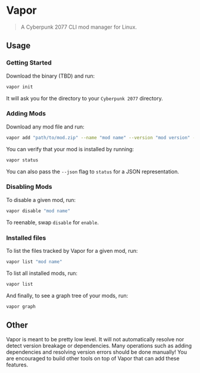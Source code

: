 # Vapor

> A Cyberpunk 2077 CLI mod manager for Linux.

## Usage

### Getting Started

Download the binary (TBD) and run:

```bash
vapor init
```

It will ask you for the directory to your `Cyberpunk 2077` directory.

### Adding Mods

Download any mod file and run:

```bash
vapor add "path/to/mod.zip" --name "mod name" --version "mod version" --dependencies "mod,dependencies,comma,separated,if,applicable"
```

You can verify that your mod is installed by running:

```bash
vapor status
```

You can also pass the `--json` flag to `status` for a JSON representation.

### Disabling Mods

To disable a given mod, run:

```bash
vapor disable "mod name"
```

To reenable, swap `disable` for `enable`.

### Installed files

To list the files tracked by Vapor for a given mod, run:

```bash
vapor list "mod name"
```

To list all installed mods, run:

```bash
vapor list
```

And finally, to see a graph tree of your mods, run:

```bash
vapor graph
```

## Other

Vapor is meant to be pretty low level. It will not automatically resolve nor detect version breakage or dependencies. Many operations such as adding dependencies and resolving version errors should be done manually! You are encouraged to build other tools on top of Vapor that can add these features.
